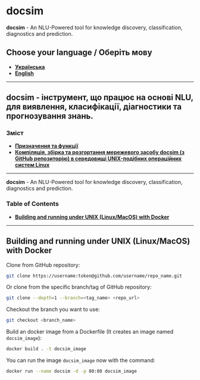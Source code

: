 # docsim

**docsim** - An NLU-Powered tool for knowledge discovery, classification, diagnostics and prediction.

## Choose your language / Оберіть мову

- **[Українська](#toc-ua)**
- **[English](#toc-en)**

-------

<a name="toc-ua"></a>
## **docsim** - інструмент, що працює на основі NLU, для виявлення, класифікації, діагностики та прогнозування знань.

### Зміст

- **[Призначення та функції](#features-ua)**
- **[Компіляція, збірка та розгортання мережевого засобу docsim (з GitHub репозиторію) в середовищі UNIX-подібних операційних систем Linux](#unix-deployment-ua)**

-------

<a name="toc-en"></a>
**docsim** - An NLU-Powered tool for knowledge discovery, classification, diagnostics and prediction.

### Table of Contents

<!-- - **[Features](#features-en)** -->
- **[Building and running under UNIX (Linux/MacOS) with Docker](#building-running-linux)**

-------

<a name="building-running-linux"></a>
## Building and running under UNIX (Linux/MacOS) with Docker

Clone from GitHub repository:

```bash
git clone https://username:token@github.com/username/repo_name.git
```

Or clone from the specific branch/tag of GitHub repository:

```bash
git clone --depth=1 --branch=<tag_name> <repo_url>
```

Checkout the branch you want to use:

```bash
git checkout <branch_name>
```

Build an docker image from a Dockerfile (It creates an image named `docsim_image`):

```bash
docker build . -t docsim_image
```

You can run the image `docsim_image` now with the command:

```bash
docker run --name docsim -d -p 80:80 docsim_image
```
